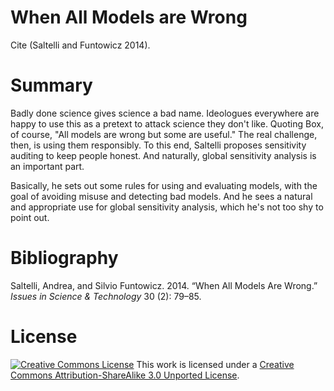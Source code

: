 When All Models are Wrong
=========================

Cite (Saltelli and Funtowicz 2014).

Summary
=======

Badly done science gives science a bad name. Ideologues everywhere are happy to use this as a pretext to attack science they don't like. Quoting Box, of course, "All models are wrong but some are useful." The real challenge, then, is using them responsibly. To this end, Saltelli proposes sensitivity auditing to keep people honest. And naturally, global sensitivity analysis is an important part.

Basically, he sets out some rules for using and evaluating models, with the goal of avoiding misuse and detecting bad models. And he sees a natural and appropriate use for global sensitivity analysis, which he's not too shy to point out.

Bibliography
============

Saltelli, Andrea, and Silvio Funtowicz. 2014. “When All Models Are Wrong.” *Issues in Science & Technology* 30 (2): 79–85.

License
=======

[![Creative Commons License](http://i.creativecommons.org/l/by-sa/3.0/88x31.png)](http://creativecommons.org/licenses/by-sa/3.0/deed.en_US)
This work is licensed under a [Creative Commons Attribution-ShareAlike 3.0 Unported License](http://creativecommons.org/licenses/by-sa/3.0/deed.en_US).
